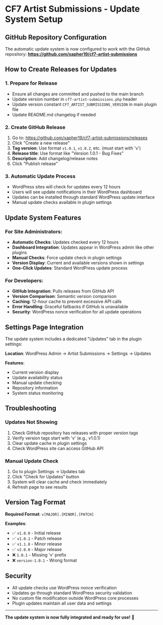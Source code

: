 # CF7 Artist Submissions - Update System Setup

## GitHub Repository Configuration

The automatic update system is now configured to work with the GitHub repository:
**https://github.com/xapher19/cf7-artist-submissions**

## How to Create Releases for Updates

### 1. Prepare for Release
- Ensure all changes are committed and pushed to the main branch
- Update version number in `cf7-artist-submissions.php` header
- Update version constant `CF7_ARTIST_SUBMISSIONS_VERSION` in main plugin file
- Update README.md changelog if needed

### 2. Create GitHub Release
1. Go to: https://github.com/xapher19/cf7-artist-submissions/releases
2. Click "Create a new release"
3. **Tag version**: Use format `v1.0.1`, `v1.0.2`, etc. (must start with 'v')
4. **Release title**: Use format like "Version 1.0.1 - Bug Fixes"
5. **Description**: Add changelog/release notes
6. Click "Publish release"

### 3. Automatic Update Process
- WordPress sites will check for updates every 12 hours
- Users will see update notifications in their WordPress dashboard
- Updates can be installed through standard WordPress update interface
- Manual update checks available in plugin settings

## Update System Features

### For Site Administrators:
- **Automatic Checks**: Updates checked every 12 hours
- **Dashboard Integration**: Updates appear in WordPress admin like other plugins
- **Manual Checks**: Force update check in plugin settings
- **Version Display**: Current and available versions shown in settings
- **One-Click Updates**: Standard WordPress update process

### For Developers:
- **GitHub Integration**: Pulls releases from GitHub API
- **Version Comparison**: Semantic version comparison
- **Caching**: 12-hour cache to prevent excessive API calls
- **Error Handling**: Graceful fallbacks if GitHub is unavailable
- **Security**: WordPress nonce verification for all update operations

## Settings Page Integration

The update system includes a dedicated "Updates" tab in the plugin settings:

**Location**: WordPress Admin → Artist Submissions → Settings → Updates

**Features**:
- Current version display
- Update availability status
- Manual update checking
- Repository information
- System status monitoring

## Troubleshooting

### Updates Not Showing
1. Check GitHub repository has releases with proper version tags
2. Verify version tags start with 'v' (e.g., v1.0.1)
3. Clear update cache in plugin settings
4. Check WordPress site can access GitHub API

### Manual Update Check
1. Go to plugin Settings → Updates tab
2. Click "Check for Updates" button
3. System will clear cache and check immediately
4. Refresh page to see results

## Version Tag Format

**Required Format**: `v[MAJOR].[MINOR].[PATCH]`

**Examples**:
- ✅ `v1.0.0` - Initial release
- ✅ `v1.0.1` - Patch release
- ✅ `v1.1.0` - Minor release
- ✅ `v2.0.0` - Major release
- ❌ `1.0.1` - Missing 'v' prefix
- ❌ `version-1.0.1` - Wrong format

## Security

- All update checks use WordPress nonce verification
- Updates go through standard WordPress security validation
- No custom file modification outside WordPress core processes
- Plugin updates maintain all user data and settings

---

**The update system is now fully integrated and ready for use!** 🎉
